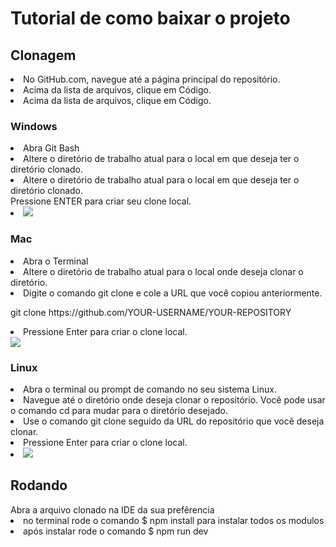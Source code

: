 <h1> Tutorial de como baixar o projeto </h1>
<h2>Clonagem</h2>
<li> 
No GitHub.com, navegue até a página principal do repositório.
</li>
<li> 
Acima da lista de arquivos, clique em  Código.
</li>
<li> 
Acima da lista de arquivos, clique em  Código.
</li>
<h3>Windows</h3>
<li> 
Abra Git Bash
</li>
<li> 
Altere o diretório de trabalho atual para o local em que deseja ter o diretório clonado.
</li>
<li> 
Altere o diretório de trabalho atual para o local em que deseja ter o diretório clonado.
</li>
Pressione ENTER para criar seu clone local.
<li> 
<img src="https://www.virtualizationhowto.com/wp-content/uploads/2017/08/Use-Git-Clone-command-to-clone-remote-repository.png">
<h3>Mac</h3>
<li>
Abra o Terminal
</li>
<li>
Altere o diretório de trabalho atual para o local onde deseja clonar o diretório.
</li>
<li>
Digite o comando git clone e cole a URL que você copiou anteriormente.
<p>git clone https://github.com/YOUR-USERNAME/YOUR-REPOSITORY</p>
</li>
<li>
Pressione Enter para criar o clone local.
</li>
<img src="https://blogger.googleusercontent.com/img/b/R29vZ2xl/AVvXsEj3-DJi_hchhg9fG3IKF803se93BD3_zjvy91Edf0fujv_byLVjYyPQ2-83-OESWlUp8rUUV9mEWhPEIfuZUnNbPmH4kwcPoe6PEzqnH_ijjuY_wJWklVMoBK1cXhtKz5Qq6s0vMX1T9doT64qZO6XiRKYHCWjgoKtGNZEs47uRWI8R9Zf5CjIMiOLg/s16000/image8.png">
<h3>Linux</h3>
<li>
Abra o terminal ou prompt de comando no seu sistema Linux.
</li>
<li>
Navegue até o diretório onde deseja clonar o repositório. Você pode usar o comando cd para mudar para o diretório desejado.
</li>
<li>
Use o comando git clone seguido da URL do repositório que você deseja clonar. 
</li>
<li>
Pressione Enter para criar o clone local.
</li>
<li> 
<img src="https://www.testingdocs.com/wp-content/uploads/Git-Clone-TestLink-code-Linux.png">
<h2>Rodando</h2>
<l1>
Abra a arquivo clonado na IDE da sua prefêrencia 
</li>
<li> 
no terminal rode o comando $ npm install para instalar todos os modulos 
</li>
<li> 
após instalar rode o comando $ npm run dev
</li>

